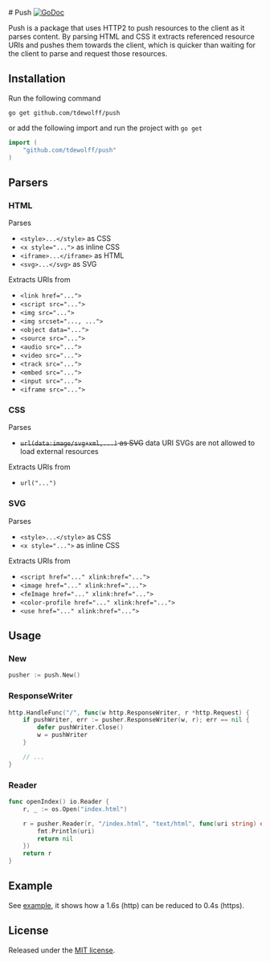 #<a name="push"></a> Push [![GoDoc](http://godoc.org/github.com/tdewolff/push?status.svg)](http://godoc.org/github.com/tdewolff/push)

Push is a package that uses HTTP2 to push resources to the client as it parses content. By parsing HTML and CSS it extracts referenced resource URIs and pushes them towards the client, which is quicker than waiting for the client to parse and request those resources.

## Installation
Run the following command

	go get github.com/tdewolff/push

or add the following import and run the project with `go get`
``` go
import (
	"github.com/tdewolff/push"
)
```

## Parsers
### HTML
Parses
- `<style>...</style>` as CSS
- `<x style="...">` as inline CSS
- `<iframe>...</iframe>` as HTML
- `<svg>...</svg>` as SVG

Extracts URIs from
- `<link href="...">`
- `<script src="...">`
- `<img src="...">`
- `<img srcset="..., ...">`
- `<object data="...">`
- `<source src="...">`
- `<audio src="...">`
- `<video src="...">`
- `<track src="...">`
- `<embed src="...">`
- `<input src="...">`
- `<iframe src="...">`

### CSS
Parses
- ~~`url(data:image/svg+xml,...)` as SVG~~ data URI SVGs are not allowed to load external resources

Extracts URIs from
- `url("...")`

### SVG
Parses
- `<style>...</style>` as CSS
- `<x style="...">` as inline CSS

Extracts URIs from
- `<script href="..." xlink:href="...">`
- `<image href="..." xlink:href="...">`
- `<feImage href="..." xlink:href="...">`
- `<color-profile href="..." xlink:href="...">`
- `<use href="..." xlink:href="...">`

## Usage
### New
``` go
pusher := push.New()
```

### ResponseWriter
``` go
http.HandleFunc("/", func(w http.ResponseWriter, r *http.Request) {
	if pushWriter, err := pusher.ResponseWriter(w, r); err == nil {
		defer pushWriter.Close()
		w = pushWriter
	}

	// ...
}
```

### Reader
``` go
func openIndex() io.Reader {
	r, _ := os.Open("index.html")

	r = pusher.Reader(r, "/index.html", "text/html", func(uri string) error {
		fmt.Println(uri)
		return nil
	})
	return r
}
```

## Example
See [example](https://github.com/tdewolff/push/tree/master/example), it shows how a 1.6s (http) can be reduced to 0.4s (https).

## License
Released under the [MIT license](LICENSE.md).

[1]: http://golang.org/ "Go Language"
